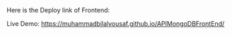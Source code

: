 Here is the Deploy link of Frontend: 

Live Demo: https://muhammadbilalyousaf.github.io/APIMongoDBFrontEnd/
